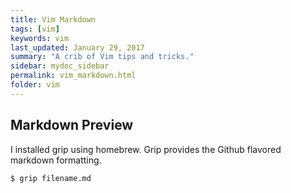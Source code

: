 ```yaml
---
title: Vim Markdown 
tags: [vim]
keywords: vim 
last_updated: January 29, 2017
summary: "A crib of Vim tips and tricks."
sidebar: mydoc_sidebar
permalink: vim_markdown.html
folder: vim 
---
```


## Markdown Preview

I installed grip using homebrew. Grip provides the Github flavored markdown formatting.

```
$ grip filename.md
```


